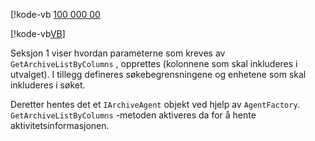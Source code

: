 <!-- markdownlint-disable-file MD041 -->
[!kode-vb [100 000 00](../rss-page.vb?range=1-69)

[!kode-vb[VB](../rss-page.vb?range=176-197)]

Seksjon 1 viser hvordan parameterne som kreves av `GetArchiveListByColumns` , opprettes (kolonnene som skal inkluderes i utvalget). I tillegg defineres søkebegrensningene og enhetene som skal inkluderes i søket.

Deretter hentes det et `IArchiveAgent` objekt ved hjelp av `AgentFactory`.  `GetArchiveListByColumns` -metoden aktiveres da for å hente aktivitetsinformasjonen.

<!-- Referenced links -->
